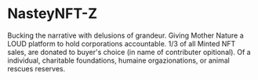 # NasteyNFT-Z
Bucking the narrative with delusions of grandeur. Giving Mother Nature a LOUD platform to hold corporations accountable.
1/3 of all Minted NFT sales, are donated to buyer's choice (in name of contributer opitional). Of a individual, charitable  foundations, humaine orgazionations, or animal rescues reserves.
